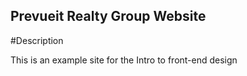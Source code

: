 Prevueit Realty Group Website
---

#Description 

This is an example site for the Intro to front-end design